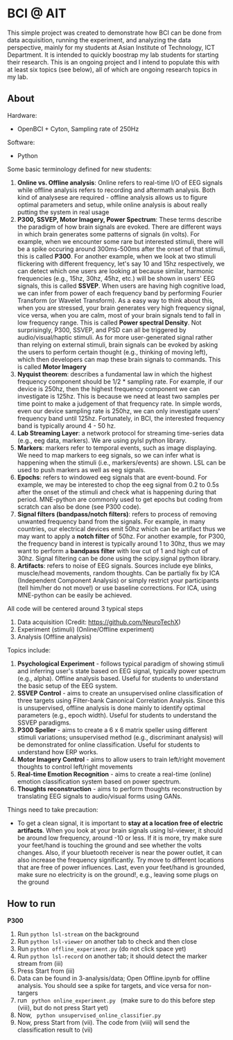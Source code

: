 # BCI @ AIT

This simple project was created to demonstrate how BCI can be done from data acquisition, running the experiment, and analyzing the data perspective, mainly for my students at Asian Institute of Technology, ICT Department.  It is intended to quickly boostrap my lab students for starting their research. This is an ongoing project and I intend to populate this with at least six topics (see below), all of which are ongoing research topics in my lab.

## About

Hardware:
- OpenBCI + Cyton, Sampling rate of 250Hz

Software:
- Python

Some basic terminology defined for new students:
1. **Online vs. Offline analysis**:  Online refers to real-time I/O of EEG signals while offline analysis refers to recording and aftermath analysis.  Both kind of analysese are required - offline analysis allows us to figure optimal parameters and setup, while online analysis is about really putting the system in real usage
2. **P300, SSVEP, Motor Imagery, Power Spectrum**:   These terms describe the paradigm of how brain signals are evoked.  There are different ways in which brain generates some patterns of signals (in volts).  For example, when we encounter some rare but interested stimuli, there will be a spike occuring around 300ms-500ms after the onset of that stimuli, this is called **P300**.  For another example, when we look at two stimuli flickering with different frequency, let's say 10 and 15hz respectively, we can detect which one users are looking at because similar, harmonic frequencies (e.g., 15hz, 30hz, 45hz, etc.) will be shown in users' EEG signals, this is called **SSVEP**.    When users are having high cognitive load, we can infer from power of each frequency band by performing Fourier Transform (or Wavelet Transform).  As a easy way to think about this, when you are stressed, your brain generates very high frequency signal, vice versa, when you are calm, most of your brain signals tend to fall in low frequency range.   This is called **Power spectral Density**.   Not surprisingly, P300, SSVEP, and PSD can all be triggered by audio/visual/haptic stimuli.   As for more user-generated signal rather than relying on external stimuli, brain signals can be evoked by asking the users to perform certain thought (e.g., thinking of moving left), which then developers can map these brain signals to commands.  This is called **Motor Imagery**
3. **Nyquist theorem**: describes a fundamental law in which the highest frequency component should be 1/2 * sampling rate.  For example, if our device is 250hz, then the highest frequency component we can investigate is 125hz.  This is because we need at least two samples per time point to make a judgement of that frequency rate.    In simple words, even our device sampling rate is 250hz, we can only investigate users' frequency band until 125hz.  Fortunately, in BCI, the interested frequency band is typically around 4 - 50 hz.
4. **Lab Streaming Layer**: a network protocol for streaming time-series data (e.g., eeg data, markers).  We are using pylsl python library.
5. **Markers**: markers refer to temporal events, such as image displaying.  We need to map markers to eeg signals, so we can infer what is happening when the stimuli (i.e., markers/events) are shown.  LSL can be used to push markers as well as eeg signals.
6. **Epochs**:  refers to windowed eeg signals that are event-bound.  For example, we may be interested to chop the eeg signal from 0.2 to 0.5s after the onset of the stimuli and check what is happening during that period.  MNE-python are commonly used to get epochs but coding from scratch can also be done (see P300 code).
7. **Signal filters (bandpass/notch filters)**:  refers to process of removing unwanted frequency band from the signals.  For example, in many countries, our electrical devices emit 50hz which can be artifact thus we may want to apply a **notch filter** of 50hz.  For another example, for P300, the frequency band in interest is typically around 1 to 30hz, thus we may want to perform a **bandpass filter** with low cut of 1 and high cut of 30hz.   Signal filtering can be done using the scipy.signal python library.
8. **Artifacts**: refers to noise of EEG signals.  Sources include eye blinks, muscle/head movements, random thoughts.  Can be partially fix by ICA (Independent Component Analysis) or simply restrict your participants (tell him/her do not move!) or use baseline corrections.  For ICA, using MNE-python can be easily be achieved.

All code will be centered around 3 typical steps
1. Data acquisition (Credit: https://github.com/NeuroTechX)
2. Experiment (stimuli) (Online/Offline experiment)
3. Analysis (Offline analysis)

Topics include:
1. **Psychological Experiment** - follows typical paradigm of showing stimuli and inferring user's state based on EEG signal, typically power spectrum (e.g., alpha).  Offline analysis based.  Useful for students to understand the basic setup of the EEG system.
2. **SSVEP Control** - aims to create an unsupervised online classification of three targets using Filter-bank Canonical Correlation Analysis.  Since this is unsupervised, offline analysis is done mainly to identify optimal parameters (e.g., epoch width).  Useful for students to understand the SSVEP paradigms.
3. **P300 Speller** - aims to create a 6 x 6 matrix speller using different stimuli variations; unsupervised method (e.g., discriminant analysis) will be demonstrated for online classification.  Useful for students to understand how ERP works.
4. **Motor Imagery Control** - aims to allow users to train left/right movement thoughts to control left/right movements
5. **Real-time Emotion Recognition** - aims to create a real-time (online) emotion classification system based on power spectrum.
6. **Thoughts reconstruction** - aims to perform thoughts reconstruction by translating EEG signals to audio/visual forms using GANs.

Things need to take precaution:
- To get a clean signal, it is important to **stay at a location free of electric artifacts**.  When you look at your brain signals using lsl-viewer, it should be around low frequency, around -10 or less.  If it is more, try make sure your feet/hand is touching the ground and see whether the volts changes.  Also, if your bluetooth receiver is near the power outlet, it can also increase the frequency significantly.  Try move to different locations that are free of power influences.  Last, even your feet/hand is grounded, make sure no electricity is on the ground!, e.g., leaving some plugs on the ground

## How to run

**P300**
   1. Run <code>python lsl-stream</code> on the background
   2. Run <code>python lsl-viewer</code> on another tab to check and then close
   3. Run <code>python offline_experiment.py</code>  (do not click space yet)
   4. Run <code>python lsl-record</code> on another tab; it should detect the marker stream from (iii)
   5. Press Start from (iii)
   6. Data can be found in 3-analysis/data; Open Offline.ipynb for offline analysis.  You should see a spike for targets, and vice versa for non-targers
   7. run <code> python online_experiment.py </code> (make sure to do this before step (viii), but do not press Start yet)
   8. Now, <code> python unsupervised_online_classifier.py </code>
   9. Now, press Start from (vii).  The code from (viii) will send the classification result to (vii)
